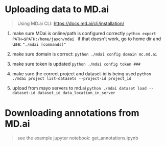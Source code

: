 # Uploading data to MD.ai
> Using MD.ai CLI: https://docs.md.ai/cli/installation/
1. make sure MDai is online/path is configured correctly
```python export PATH=$PATH:/home/jason/mdai ``` if that doesn't work, go to home dir and use:  ```"./mdai [commands]"```

2. make sure domain is correct:
```python ./mdai config domain mc.md.ai ```

3. make sure token is updated
```python ./mdai config token ### ```

4. make sure the correct project and dataset-id is being used
```python ./mdai project list-datasets --project-id project_id ```

5. upload from mayo servers to md.ai
```python ./mdai dataset load --dataset-id dataset_id data_location_in_server ```

# Downloading annotations from MD.ai
> see the example jupyter notebook: get_annotations.ipynb
